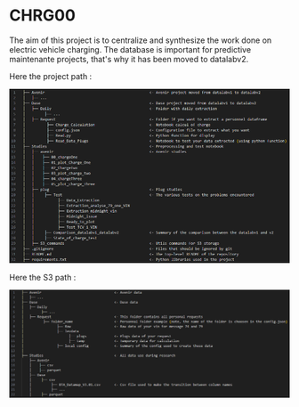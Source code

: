 # CHRG00

The aim of this project is to centralize and synthesize the work done on electric vehicle charging. The database is important for predictive maintenante projects, that's why it has been moved to datalabv2. 

Here the project path :

![Image du chemin du projet](assets/readme_path2.png)


Here the S3 path :

![Image du chemin du projet](assets/s3_path2.png)